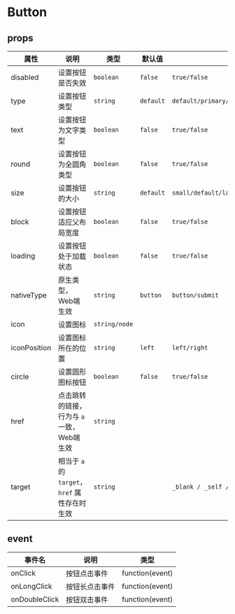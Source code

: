 # Button

## props

| 属性         | 说明                                 | 类型          | 默认值    | 可选值                                        |
| ------------ | ------------------------------------ | ------------- | --------- | --------------------------------------------- |
| disabled     | 设置按钮是否失效                     | `boolean`     | `false`   | `true/false`                                  |
| type         | 设置按钮类型                         | `string`      | `default` | `default/primary/success/warning/danger`      |
| text         | 设置按钮为文字类型                   | `boolean`     | `false`   | `true/false`                                  |
| round        | 设置按钮为全圆角类型                 | `boolean`     | `false`   | `true/false`                                  |
| size         | 设置按钮的大小                       | `string`      | `default` | `small/default/large`                         |
| block        | 设置按钮适应父布局宽度               | `boolean`     | `false`   | `true/false`                                  |
| loading      | 设置按钮处于加载状态                 | `boolean`     | `false`   | `true/false`                                  |
| nativeType   | 原生类型，Web端生效                  | `string`      | `button`  | `button/submit`                               |
| icon         | 设置图标                             | `string/node` | ` `       |                                               |
| iconPosition | 设置图标所在的位置                   | `string`      | `left`    | `left/right`                                  |
| circle       | 设置圆形图标按钮                     | `boolean`     | `false`   | `true/false`                                  |
| href         | 点击跳转的链接，行为与 `a`一致，Web端生效 | `string` | ` ` |                                               |
| target | 相当于 `a` 的 `target`，`href` 属性存在时生效 | `string` | ` ` | `_blank / _self / _parent / _top` |

## event

| 事件名        | 说明           | 类型            |
| ------------- | -------------- | --------------- |
| onClick       | 按钮点击事件   | function(event) |
| onLongClick   | 按钮长点击事件 | function(event) |
| onDoubleClick | 按钮双击事件 | function(event) |